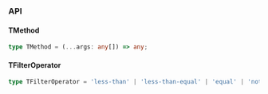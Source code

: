 

### API

#### TMethod

```ts
type TMethod = (...args: any[]) => any;
```

#### TFilterOperator

```ts
type TFilterOperator = 'less-than' | 'less-than-equal' | 'equal' | 'not-equal' | 'array-all' | 'array-some' | 'starts-with' | 'contains' | 'greater-than-equal' | 'greater-than';
```

